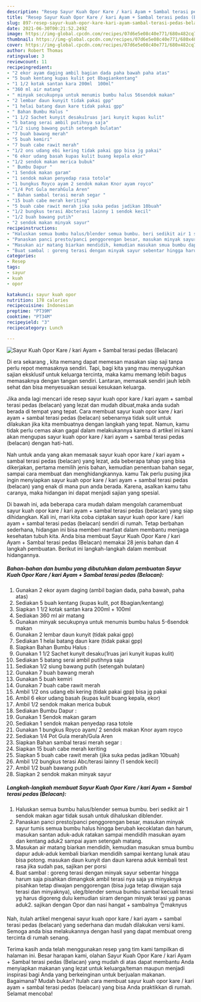 ```yaml
---
description: "Resep Sayur Kuah Opor Kare / kari Ayam + Sambal terasi pedas (Belacan) yang enak Untuk Jualan"
title: "Resep Sayur Kuah Opor Kare / kari Ayam + Sambal terasi pedas (Belacan) yang enak Untuk Jualan"
slug: 897-resep-sayur-kuah-opor-kare-kari-ayam-sambal-terasi-pedas-belacan-yang-enak-untuk-jualan
date: 2021-06-30T00:21:52.249Z
image: https://img-global.cpcdn.com/recipes/07d6e5e08c40e771/680x482cq70/sayur-kuah-opor-kare-kari-ayam-sambal-terasi-pedas-belacan-foto-resep-utama.jpg
thumbnail: https://img-global.cpcdn.com/recipes/07d6e5e08c40e771/680x482cq70/sayur-kuah-opor-kare-kari-ayam-sambal-terasi-pedas-belacan-foto-resep-utama.jpg
cover: https://img-global.cpcdn.com/recipes/07d6e5e08c40e771/680x482cq70/sayur-kuah-opor-kare-kari-ayam-sambal-terasi-pedas-belacan-foto-resep-utama.jpg
author: Robert Thomas
ratingvalue: 3
reviewcount: 11
recipeingredient:
- "2 ekor ayam daging ambil bagian dada paha bawah paha atas"
- "5 buah kentang kupas kulit pot 8bagiankentang"
- "1 1/2 kotak santan kara 200ml  100ml"
- "360 ml air matang"
- " minyak secukupnya untuk menumis bumbu halus 56sendok makan"
- "2 lembar daun kunyit tidak pakai gpp"
- "1 helai batang daun kare tidak pakai gpp"
- " Bahan Bumbu Halus "
- "1 1/2 Sachet kunyit desaku1ruas jari kunyit kupas kulit"
- "5 batang serai ambil putihnya saja"
- "1/2 siung bawang putih setengah bulatan"
- "7 buah bawang merah"
- "5 buah kemiri"
- "7 buah cabe rawit merah"
- "1/2 ons udang ebi kering tidak pakai gpp bisa jg pakai"
- "6 ekor udang basah kupas kulit buang kepala ekor"
- "1/2 sendok makan merica bubuk"
- " Bumbu Dapur "
- "1 Sendok makan garam"
- "1 sendok makan penyedap rasa totole"
- "1 bungkus Royco ayam 2 sendok makan Knor ayam royco"
- "1/4 Pot Gula merahGula Aren"
- " Bahan sambal terasi merah segar "
- "15 buah cabe merah keriting"
- "5 buah cabe rawit merah jika suka pedas jadikan 10buah"
- "1/2 bungkus terasi Abcterasi lainny 1 sendok kecil"
- "1/2 buah bawang putih"
- "2 sendok makan minyak sayur"
recipeinstructions:
- "Haluskan semua bumbu halus/blender semua bumbu. beri sedikit air 1 sendok makan agar tidak susah untuk dihaluskan diblender."
- "Panaskan panci presto/panci penggorengan besar, masukan minyak sayur tumis semua bumbu halus hingga berubah kecoklatan dan harum, masukan santan aduk-aduk ratakan sampai mendidih masukan ayam dan kentang aduk2 sampai ayam setengah matang."
- "Masukan air matang biarkan mendidih, kemudian masukan smua bumbu dapur aduk-aduk kembali biarkan mendidih sampai kentang lunak atau bisa potong. masukan daun kunyit dan daun karena aduk kembali test rasa jika sudah pas, sajikan per porsi"
- "Buat sambal : goreng terasi dengan minyak sayur sebentar hingga harum saja pisahkan dimangkok ambil terasi nya saja ya minyaknya pisahkan tetap diwajan penggorengan (bisa juga tetap diwajan saja terasi dan minyaknya), uleg/blender semua bumbu sambal kecuali terasi yg harus digoreng dulu kemudian siram dengan minyak terasi yg panas aduk2. sajikan dengan Opor dan nasi hangat + sambalnya 👌maknyus"
categories:
- Resep
tags:
- sayur
- kuah
- opor

katakunci: sayur kuah opor 
nutrition: 178 calories
recipecuisine: Indonesian
preptime: "PT39M"
cooktime: "PT34M"
recipeyield: "3"
recipecategory: Lunch

---
```



![Sayur Kuah Opor Kare / kari Ayam + Sambal terasi pedas (Belacan)](https://img-global.cpcdn.com/recipes/07d6e5e08c40e771/680x482cq70/sayur-kuah-opor-kare-kari-ayam-sambal-terasi-pedas-belacan-foto-resep-utama.jpg)

Di era  sekarang , kita memang dapat memesan masakan siap saji tanpa perlu repot memasaknya sendiri. Tapi, bagi kita yang mau menyuguhkan sajian eksklusif untuk keluarga tercinta, maka kamu memang lebih bagus memasaknya dengan tangan sendiri. Lantaran, memasak sendiri jauh lebih sehat dan bisa menyesuaikan sesuai kesukaan keluarga.

Jika anda lagi mencari ide resep sayur kuah opor kare / kari ayam + sambal terasi pedas (belacan) yang lezat dan mudah dibuat,maka anda sudah berada di tempat yang tepat. Cara membuat sayur kuah opor kare / kari ayam + sambal terasi pedas (belacan)  sebenarnya tidak sulit untuk dilakukan jika kita membuatnya dengan langkah yang tepat. Namun, kamu tidak perlu cemas akan gagal dalam melakukannya 
karena di artikel ini kami akan mengupas sayur kuah opor kare / kari ayam + sambal terasi pedas (belacan) dengan hati-hati.  



Nah untuk anda yang akan memasak sayur kuah opor kare / kari ayam + sambal terasi pedas (belacan) yang lezat, ada beberapa tahap yang bisa dikerjakan, pertama memilih jenis bahan, kemudian penentuan bahan segar, sampai cara membuat dan menghidangkannya. kamu Tak perlu pusing jika ingin menyiapkan sayur kuah opor kare / kari ayam + sambal terasi pedas (belacan) yang enak di mana pun anda berada. Karena, asalkan kamu  tahu caranya, maka hidangan ini dapat menjadi sajian yang spesial.

Di bawah ini, ada beberapa cara mudah dalam mengolah caramembuat sayur kuah opor kare / kari ayam + sambal terasi pedas (belacan) yang siap dihidangkan. Kali ini, mari kita coba ciptakan sayur kuah opor kare / kari ayam + sambal terasi pedas (belacan) sendiri di rumah. Tetap berbahan sederhana, hidangan ini bisa memberi manfaat dalam membantu menjaga kesehatan tubuh kita. Anda bisa membuat Sayur Kuah Opor Kare / kari Ayam + Sambal terasi pedas (Belacan) memakai 28 jenis bahan dan 4 langkah pembuatan. Berikut ini langkah-langkah dalam membuat hidangannya.

<!--inarticleads1-->

##### Bahan-bahan dan bumbu yang dibutuhkan dalam pembuatan Sayur Kuah Opor Kare / kari Ayam + Sambal terasi pedas (Belacan):

1. Gunakan 2 ekor ayam daging (ambil bagian dada, paha bawah, paha atas)
1. Sediakan 5 buah kentang (kupas kulit, pot 8bagian/kentang)
1. Siapkan 1 1/2 kotak santan kara 200ml + 100ml
1. Sediakan 360 ml air matang
1. Gunakan  minyak secukupnya untuk menumis bumbu halus 5-6sendok makan
1. Gunakan 2 lembar daun kunyit (tidak pakai gpp)
1. Sediakan 1 helai batang daun kare (tidak pakai gpp)
1. Siapkan  Bahan Bumbu Halus :
1. Gunakan 1 1/2 Sachet kunyit desaku(1ruas jari kunyit kupas kulit)
1. Sediakan 5 batang serai ambil putihnya saja
1. Sediakan 1/2 siung bawang putih (setengah bulatan)
1. Gunakan 7 buah bawang merah
1. Gunakan 5 buah kemiri
1. Gunakan 7 buah cabe rawit merah
1. Ambil 1/2 ons udang ebi kering (tidak pakai gpp) bisa jg pakai
1. Ambil 6 ekor udang basah (kupas kulit buang kepala, ekor)
1. Ambil 1/2 sendok makan merica bubuk
1. Sediakan  Bumbu Dapur :
1. Gunakan 1 Sendok makan garam
1. Sediakan 1 sendok makan penyedap rasa totole
1. Gunakan 1 bungkus Royco ayam/ 2 sendok makan Knor ayam royco
1. Sediakan 1/4 Pot Gula merah/Gula Aren
1. Siapkan  Bahan sambal terasi merah segar :
1. Siapkan 15 buah cabe merah keriting
1. Siapkan 5 buah cabe rawit merah (jika suka pedas jadikan 10buah)
1. Ambil 1/2 bungkus terasi Abc/terasi lainny (1 sendok kecil)
1. Ambil 1/2 buah bawang putih
1. Siapkan 2 sendok makan minyak sayur




<!--inarticleads2-->

##### Langkah-langkah membuat Sayur Kuah Opor Kare / kari Ayam + Sambal terasi pedas (Belacan):

1. Haluskan semua bumbu halus/blender semua bumbu. beri sedikit air 1 sendok makan agar tidak susah untuk dihaluskan diblender.
1. Panaskan panci presto/panci penggorengan besar, masukan minyak sayur tumis semua bumbu halus hingga berubah kecoklatan dan harum, masukan santan aduk-aduk ratakan sampai mendidih masukan ayam dan kentang aduk2 sampai ayam setengah matang.
1. Masukan air matang biarkan mendidih, kemudian masukan smua bumbu dapur aduk-aduk kembali biarkan mendidih sampai kentang lunak atau bisa potong. masukan daun kunyit dan daun karena aduk kembali test rasa jika sudah pas, sajikan per porsi
1. Buat sambal : goreng terasi dengan minyak sayur sebentar hingga harum saja pisahkan dimangkok ambil terasi nya saja ya minyaknya pisahkan tetap diwajan penggorengan (bisa juga tetap diwajan saja terasi dan minyaknya), uleg/blender semua bumbu sambal kecuali terasi yg harus digoreng dulu kemudian siram dengan minyak terasi yg panas aduk2. sajikan dengan Opor dan nasi hangat + sambalnya 👌maknyus




Nah, itulah artikel mengenai  sayur kuah opor kare / kari ayam + sambal terasi pedas (belacan)  yang sederhana dan mudah dilakukan versi kami. Semoga anda bisa melakukannya dengan hasil yang dapat membuat oreng tercinta di rumah senang. 

Terima kasih anda telah menggunakan resep yang tim kami tampilkan di halaman ini. Besar harapan kami, olahan  Sayur Kuah Opor Kare / kari Ayam + Sambal terasi pedas (Belacan) yang mudah di atas dapat membantu Anda menyiapkan makanan yang lezat untuk keluarga/teman maupun menjadi inspirasi bagi Anda yang berkeinginan untuk berjualan makanan. Bagaimana? Mudah bukan? Itulah cara membuat sayur kuah opor kare / kari ayam + sambal terasi pedas (belacan) yang bisa Anda praktikkan di rumah. Selamat mencoba!

